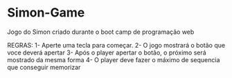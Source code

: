 # Simon-Game
Jogo do Simon criado durante o boot camp de programação web 

REGRAS:
1- Aperte uma tecla para começar.
2- O jogo mostrará o botão que voce deverá apertar
3- Após o player apertar o botão, o próximo será mostrado da mesma forma
4- O player deve fazer o máximo de sequencia que conseguir memorizar

